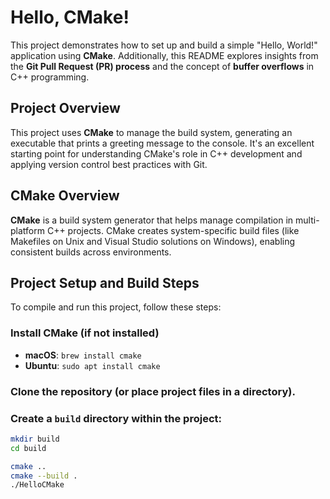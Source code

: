 # Hello, CMake!

This project demonstrates how to set up and build a simple "Hello, World!" application using **CMake**. Additionally, this README explores insights from the **Git Pull Request (PR) process** and the concept of **buffer overflows** in C++ programming.

## Project Overview

This project uses **CMake** to manage the build system, generating an executable that prints a greeting message to the console. It's an excellent starting point for understanding CMake's role in C++ development and applying version control best practices with Git.

## CMake Overview

**CMake** is a build system generator that helps manage compilation in multi-platform C++ projects. CMake creates system-specific build files (like Makefiles on Unix and Visual Studio solutions on Windows), enabling consistent builds across environments.

## Project Setup and Build Steps

To compile and run this project, follow these steps:

### Install CMake (if not installed)

- **macOS**: `brew install cmake`
- **Ubuntu**: `sudo apt install cmake`

### Clone the repository (or place project files in a directory).

### Create a `build` directory within the project:

```bash
mkdir build
cd build

cmake ..
cmake --build .
./HelloCMake
